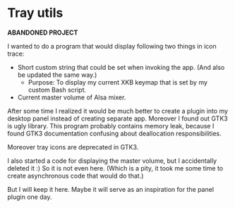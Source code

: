# Tray utils

**ABANDONED PROJECT**

I wanted to do a program that would display following two things in icon trace:

 - Short custom string that could be set when invoking the app. (And also be
   updated the same way.)
    - Purpose: To display my current XKB keymap that is set by my custom Bash
      script.
 - Current master volume of Alsa mixer.

After some time I realized it would be much better to create a plugin into my
desktop panel instead of creating separate app. Moreover I found out GTK3 is ugly
library. This program probably contains memory leak, because I found GTK3
documentation confusing about deallocation responsibilities.

Moreover tray icons are deprecated in GTK3.

I also started a code for displaying the master volume, but I accidentally
deleted it :) So it is not even here. (Which is a pity, it took me some time
to create asynchronous code that would do that.)

But I will keep it here. Maybe it will serve as an inspiration for the panel
plugin one day.

